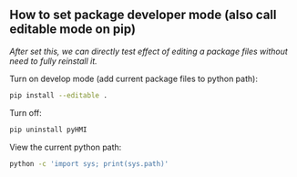 ## How to set package developer mode (also call editable mode on pip)

*After set this, we can directly test effect of editing a package files
without need to fully reinstall it.*

Turn on develop mode (add current package files to python path):

```bash
pip install --editable .
```
Turn off:

```bash
pip uninstall pyHMI
```
View the current python path:

```bash
python -c 'import sys; print(sys.path)'
```

